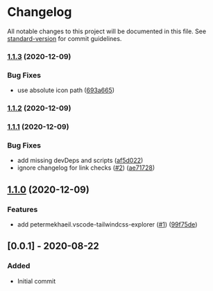 # Changelog

All notable changes to this project will be documented in this file. See [standard-version](https://github.com/conventional-changelog/standard-version) for commit guidelines.

### [1.1.3](https://github.com/andrewmcodes/vscode-tailwindcss-extension-pack/compare/v1.1.2...v1.1.3) (2020-12-09)


### Bug Fixes

* use absolute icon path ([693a665](https://github.com/andrewmcodes/vscode-tailwindcss-extension-pack/commit/693a665e1efe770c555a04361d1f9e987d26db1b))

### [1.1.2](https://github.com/andrewmcodes/vscode-tailwindcss-extension-pack/compare/v1.1.1...v1.1.2) (2020-12-09)

### [1.1.1](https://github.com/andrewmcodes/vscode-tailwindcss-extension-pack/compare/v1.1.0...v1.1.1) (2020-12-09)


### Bug Fixes

* add missing devDeps and scripts ([af5d022](https://github.com/andrewmcodes/vscode-tailwindcss-extension-pack/commit/af5d022d74ce81937e68082f09a682f04d62a0ed))
* ignore changelog for link checks ([#2](https://github.com/andrewmcodes/vscode-tailwindcss-extension-pack/issues/2)) ([ae71728](https://github.com/andrewmcodes/vscode-tailwindcss-extension-pack/commit/ae71728963f5cddfce563b6417f9cc51e046f10f))

## [1.1.0](https://github.com/andrewmcodes/vscode-tailwindcss-extension-pack/compare/v1.0.0...v1.1.0) (2020-12-09)


### Features

* add petermekhaeil.vscode-tailwindcss-explorer ([#1](https://github.com/andrewmcodes/vscode-tailwindcss-extension-pack/issues/1)) ([99f75de](https://github.com/andrewmcodes/vscode-tailwindcss-extension-pack/commit/99f75dec1366b07492773ca371c00e2d88cba72e))

## [0.0.1] - 2020-08-22

### Added

- Initial commit
<!-- markdown-link-check-enable -->

